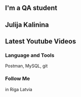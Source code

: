 ## I'm a QA student
## Julija Kalinina

## Latest Youtube Videos

### Language and Tools
Postman, MySQL, git

### Follow Me
in Riga Latvia